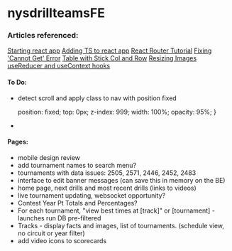 # nysdrillteamsFE


### Articles referenced: 

[Starting react app](https://dev.to/ruppysuppy/create-react-app-from-scratch-like-a-pro-de0)
[Adding TS to react app](https://blog.logrocket.com/using-typescript-with-react-tutorial-examples/)
[React Router Tutorial](https://reactrouter.com/docs/en/v6/getting-started/tutorial)
[Fixing 'Cannot Get' Error](https://ui.dev/react-router-cannot-get-url-refresh)
[Table with Stick Col and Row](https://css-tricks.com/a-table-with-both-a-sticky-header-and-a-sticky-first-column/)
[Resizing Images](https://github.com/lovell/sharp)
[useReducer and useContext hooks](https://designcode.io/react-hooks-handbook-usereducer-with-usecontext-1)

#### To Do:
* detect scroll and apply class to nav with position fixed

    position: fixed;
    top: 0px;
    z-index: 999;
    width: 100%;
    opacity: 95%;
}

* 


#### Pages: 
* mobile design review
* add tournament names to search menu? 
* tournaments with data issues: 2505, 2571, 2446, 2452, 2483
* interface to edit banner messages (can save this in memory on the BE)
* home page, next drills and most recent drills (links to videos)
* live tournament updating, websocket opportunity?
* Contest Year Pt Totals and Percentages?
* For each tournament, "view best times at [track]" or [tournament] - launches run DB pre-filtered
* Tracks - display facts and images, list of tournaments.  (schedule view, no circuit or year filter)
* add video icons to scorecards